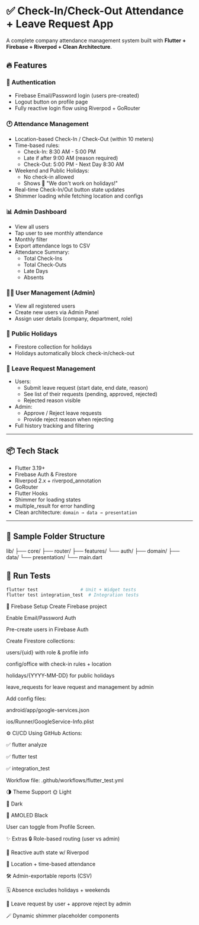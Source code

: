 # ✅ Check-In/Check-Out Attendance + Leave Request App

A complete company attendance management system built with **Flutter + Firebase + Riverpod + Clean Architecture**.

## 🔥 Features

### 🚪 Authentication

- Firebase Email/Password login (users pre-created)
- Logout button on profile page
- Fully reactive login flow using Riverpod + GoRouter

### 🕐 Attendance Management

- Location-based Check-In / Check-Out (within 10 meters)
- Time-based rules:
  - Check-In: 8:30 AM - 5:00 PM
  - Late if after 9:00 AM (reason required)
  - Check-Out: 5:00 PM - Next Day 8:30 AM
- Weekend and Public Holidays:
  - No check-in allowed
  - Shows 🎉 "We don't work on holidays!"
- Real-time Check-In/Out button state updates
- Shimmer loading while fetching location and configs

### 📊 Admin Dashboard

- View all users
- Tap user to see monthly attendance
- Monthly filter
- Export attendance logs to CSV
- Attendance Summary:
  - Total Check-Ins
  - Total Check-Outs
  - Late Days
  - Absents

### 👨‍💼 User Management (Admin)

- View all registered users
- Create new users via Admin Panel
- Assign user details (company, department, role)

### 📅 Public Holidays

- Firestore collection for holidays
- Holidays automatically block check-in/check-out

### 📝 Leave Request Management

- Users:
  - Submit leave request (start date, end date, reason)
  - See list of their requests (pending, approved, rejected)
  - Rejected reason visible
- Admin:
  - Approve / Reject leave requests
  - Provide reject reason when rejecting
- Full history tracking and filtering

---

## 📦 Tech Stack

- Flutter 3.19+
- Firebase Auth & Firestore
- Riverpod 2.x + riverpod_annotation
- GoRouter
- Flutter Hooks
- Shimmer for loading states
- multiple_result for error handling
- Clean architecture: `domain → data → presentation`

---

## 🧭 Sample Folder Structure

lib/
├── core/
├── router/
├── features/
└── auth/
├── domain/
├── data/
└── presentation/
└── main.dart

## 🧪 Run Tests

```bash
flutter test                # Unit + Widget tests
flutter test integration_test  # Integration tests
```

🔐 Firebase Setup
Create Firebase project

Enable Email/Password Auth

Pre-create users in Firebase Auth

Create Firestore collections:

users/{uid} with role & profile info

config/office with check-in rules + location

holidays/{YYYY-MM-DD} for public holidays

leave_requests for leave request and management by admin

Add config files:

android/app/google-services.json

ios/Runner/GoogleService-Info.plist

⚙️ CI/CD
Using GitHub Actions:

✅ flutter analyze

✅ flutter test

✅ integration_test

Workflow file: .github/workflows/flutter_test.yml

🌗 Theme Support
🌞 Light

🌙 Dark

🖤 AMOLED Black

User can toggle from Profile Screen.

✨ Extras
🔒 Role-based routing (user vs admin)

🧠 Reactive auth state w/ Riverpod

🎯 Location + time-based attendance

🛠️ Admin-exportable reports (CSV)

🗓️ Absence excludes holidays + weekends

📝 Leave request by user + approve reject by admin

🪄 Dynamic shimmer placeholder components

